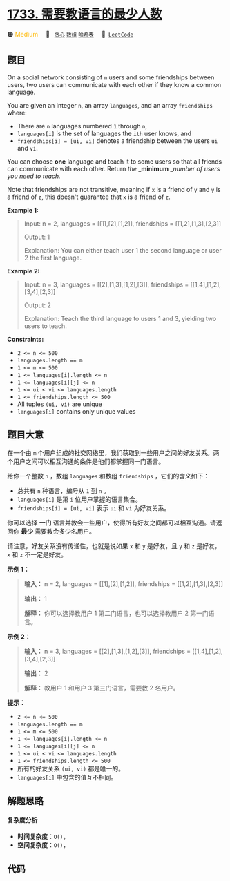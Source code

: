 # [1733. 需要教语言的最少人数](https://leetcode.com/problems/minimum-number-of-people-to-teach)

🟠 <font color=#ffb800>Medium</font>&emsp; 🔖&ensp; [`贪心`](/outline/tag/greedy.md) [`数组`](/outline/tag/array.md) [`哈希表`](/outline/tag/hash-table.md)&emsp; 🔗&ensp;[`LeetCode`](https://leetcode.com/problems/minimum-number-of-people-to-teach)

## 题目

On a social network consisting of `m` users and some friendships between
users, two users can communicate with each other if they know a common
language.

You are given an integer `n`, an array `languages`, and an array `friendships`
where:

  * There are `n` languages numbered `1` through `n`,
  * `languages[i]` is the set of languages the `i​​​​​​th`​​​​ user knows, and
  * `friendships[i] = [u​​​​​​i​​​, v​​​​​​i]` denotes a friendship between the users `u​​​​​​​​​​​i`​​​​​ and `vi`.

You can choose **one** language and teach it to some users so that all friends
can communicate with each other. Return _the_ _**minimum** __number of users
you need to teach._

Note that friendships are not transitive, meaning if `x` is a friend of `y`
and `y` is a friend of `z`, this doesn't guarantee that `x` is a friend of
`z`.



**Example 1:**

> Input: n = 2, languages = [[1],[2],[1,2]], friendships = [[1,2],[1,3],[2,3]]
> 
> Output: 1
> 
> Explanation: You can either teach user 1 the second language or user 2 the first language.

**Example 2:**

> Input: n = 3, languages = [[2],[1,3],[1,2],[3]], friendships = [[1,4],[1,2],[3,4],[2,3]]
> 
> Output: 2
> 
> Explanation: Teach the third language to users 1 and 3, yielding two users to teach.

**Constraints:**

  * `2 <= n <= 500`
  * `languages.length == m`
  * `1 <= m <= 500`
  * `1 <= languages[i].length <= n`
  * `1 <= languages[i][j] <= n`
  * `1 <= u​​​​​​i < v​​​​​​i <= languages.length`
  * `1 <= friendships.length <= 500`
  * All tuples `(u​​​​​i, v​​​​​​i)` are unique
  * `languages[i]` contains only unique values


## 题目大意

在一个由 `m` 个用户组成的社交网络里，我们获取到一些用户之间的好友关系。两个用户之间可以相互沟通的条件是他们都掌握同一门语言。

给你一个整数 `n` ，数组 `languages` 和数组 `friendships` ，它们的含义如下：

  * 总共有 `n` 种语言，编号从 `1` 到 `n` 。
  * `languages[i]` 是第 `i` 位用户掌握的语言集合。
  * `friendships[i] = [u​​​​​​i​​​, v​​​​​​i]` 表示 `u​​​​​​​​​​​i`​​​​​ 和 `vi` 为好友关系。

你可以选择 **一门** 语言并教会一些用户，使得所有好友之间都可以相互沟通。请返回你 **最少** 需要教会多少名用户。

请注意，好友关系没有传递性，也就是说如果 `x` 和 `y` 是好友，且 `y` 和 `z` 是好友， `x` 和 `z` 不一定是好友。

**示例 1：**

> 
> 
> 
> 
> 
> **输入：** n = 2, languages = [[1],[2],[1,2]], friendships = [[1,2],[1,3],[2,3]]
> 
> **输出：** 1
> 
> **解释：** 你可以选择教用户 1 第二门语言，也可以选择教用户 2 第一门语言。
> 
> 

**示例 2：**

> 
> 
> 
> 
> 
> **输入：** n = 3, languages = [[2],[1,3],[1,2],[3]], friendships = [[1,4],[1,2],[3,4],[2,3]]
> 
> **输出：** 2
> 
> **解释：** 教用户 1 和用户 3 第三门语言，需要教 2 名用户。
> 
> 

**提示：**

  * `2 <= n <= 500`
  * `languages.length == m`
  * `1 <= m <= 500`
  * `1 <= languages[i].length <= n`
  * `1 <= languages[i][j] <= n`
  * `1 <= u​​​​​​i < v​​​​​​i <= languages.length`
  * `1 <= friendships.length <= 500`
  * 所有的好友关系 `(u​​​​​i, v​​​​​​i)` 都是唯一的。
  * `languages[i]` 中包含的值互不相同。


## 解题思路

#### 复杂度分析

- **时间复杂度**：`O()`，
- **空间复杂度**：`O()`，

## 代码

```javascript

```